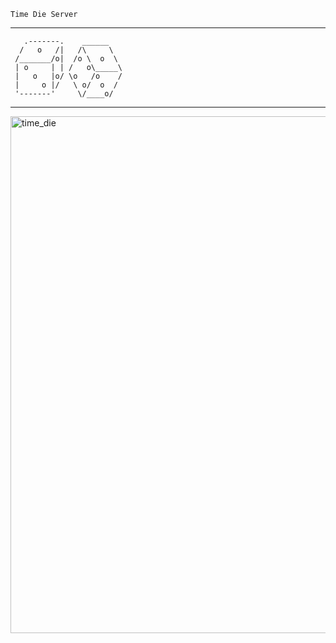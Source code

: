 	Time Die Server
---------------------------------- 
       .-------.    ______
      /   o   /|   /\     \
     /_______/o|  /o \  o  \
     | o     | | /   o\_____\
     |   o   |o/ \o   /o    /
     |     o |/   \ o/  o  /
     '-------'     \/____o/
----------------------------------

<img width="827" alt="time_die" src="https://github.com/abuck17/TimeDieServer/assets/51537943/153ac01a-9845-48e4-8cfe-7cb02044289a">
